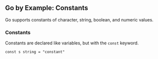 ## Go by Example: Constants


Go supports constants of character, string, boolean, and numeric values.

### Constants

Constants are declared like variables, but with the `const` keyword.

    const s string = "constant"